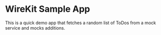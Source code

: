 # WireKit Sample App

This is a quick demo app that fetches a random list of ToDos from a mock service and mocks additions.
